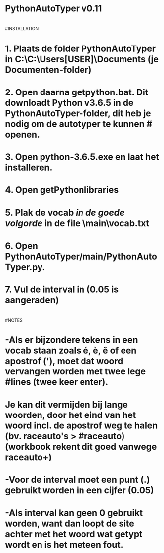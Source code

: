 # PythonAutoTyper v0.11
#
#INSTALLATION
#	1. Plaats de folder PythonAutoTyper in C:\C:\Users\[USER]\Documents (je Documenten-folder)
#	2. Open daarna getpython.bat. Dit downloadt Python v3.6.5 in de PythonAutoTyper-folder, dit heb je nodig om de autotyper te kunnen #		openen.
#	3. Open python-3.6.5.exe en laat het installeren.
#	4. Open getPythonlibraries
#	5. Plak de vocab *in de goede volgorde* in de file \main\vocab.txt 
#	6. Open PythonAutoTyper/main/PythonAutoTyper.py.
#	7. Vul de interval in (0.05 is aangeraden)
#
#NOTES
#	-Als er bijzondere tekens in een vocab staan zoals é, è, ê of een apostrof ('), moet dat woord vervangen worden met twee lege #lines (twee keer enter).
#		Je kan dit vermijden bij lange woorden, door het eind van het woord incl. de apostrof weg te halen (bv. raceauto's > #raceauto) (workbook rekent dit goed vanwege raceauto+)
#	
#	-Voor de interval moet een punt (.) gebruikt worden in een cijfer (0.05)
#	
#	-Als interval kan geen 0 gebruikt worden, want dan loopt de site achter met het woord wat getypt wordt en is het meteen fout.
#
